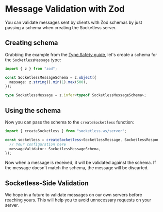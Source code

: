 # Message Validation with Zod

You can validate messages sent by clients with Zod schemas by just passing a schema when creating the Socketless server.

## Creating schema

Grabbing the example from the [Type Safety guide](type-safety), let's create a schema for the `SocketlessMessage` type:

```ts
import { z } from "zod";

const SocketlessMessageSchema = z.object({
  message: z.string().min(1).max(500),
});

type SocketlessMessage = z.infer<typeof SocketlessMessageSchema>;
```

## Using the schema

Now you can pass the schema to the `createSocketless` function:

```ts
import { createSocketless } from "socketless.ws/server";

const socketless = createSocketless<SocketlessMessage, SocketlessResponse>({
  // Your configuration here
  messageValidator: SocketlessMessageSchema,
});
```

Now when a message is received, it will be validated against the schema. If the message doesn't match the schema, the message will be discarted.

## Socketless-Side Validation

We hope in a future to validate messages on our own servers before reaching yours. This will help you to avoid unnecessary requests on your server.
